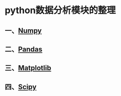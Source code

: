 # python数据分析模块的整理

## 一、[Numpy](https://github.com/WZP111/Machine-Learning/tree/master/Python%E6%95%B0%E6%8D%AE%E5%88%86%E6%9E%90%E6%A8%A1%E5%9D%97/Numpy)
## 二、[Pandas]()
## 三、[Matplotlib]()
## 四、[Scipy]()
